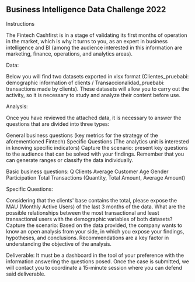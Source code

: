 ## Business Intelligence Data Challenge 2022

Instructions

The Fintech Cashfirst is in a stage of validating its first months of operation in the market, which is why it turns to you, as an expert in business intelligence and BI (among the audience interested in this information are marketing, finance, operations, and analytics areas).

Data:

Below you will find two datasets exported in xlsx format (Clientes_pruebabi: demographic information of clients / Transaccionalidad_pruebabi: transactions made by clients). These datasets will allow you to carry out the activity, so it is necessary to study and analyze their content before use.

Analysis:

Once you have reviewed the attached data, it is necessary to answer the questions that are divided into three types:

General business questions (key metrics for the strategy of the aforementioned Fintech)
Specific Questions (The analytics unit is interested in knowing specific indicators)
Capture the scenario: present key questions to the audience that can be solved with your findings. Remember that you can generate ranges or classify the data individually.

Basic business questions:
Q Clients
Average Customer Age
Gender Participation
Total Transactions (Quantity, Total Amount, Average Amount)

Specific Questions:

Considering that the clients' base contains the total, please expose the MAU (Monthly Active Users) of the last 3 months of the data.
What are the possible relationships between the most transactional and least transactional users with the demographic variables of both datasets?
Capture the scenario:
Based on the data provided, the company wants to know an open analysis from your side, in which you expose your findings, hypotheses, and conclusions. Recommendations are a key factor in understanding the objective of the analysis.

Deliverable:
It must be a dashboard in the tool of your preference with the information answering the questions posed. Once the case is submitted, we will contact you to coordinate a 15-minute session where you can defend said deliverable.

